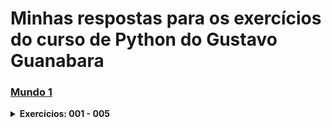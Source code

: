 # Minhas respostas para os exercícios do curso de Python do Gustavo Guanabara


### [Mundo 1](https://github.com/ThiagoHenriqueRm/Exerc-cios-de-Python-do-Guanabara-/tree/main/Mundo1)
<details>
  
  **<summary>Exercícios: 001 - 005</summary>**
  
  ### [**Ex001**](https://github.com/ThiagoHenriqueRm/Exerc-cios-de-Python-do-Guanabara-/blob/main/Mundo1/Ex001.py)
  - **Enunciado do exercício :** Faça um programa que escrava "Olá, Mundo!" na tala.

  ### [**Ex002**](https://github.com/ThiagoHenriqueRm/Exerc-cios-de-Python-do-Guanabara-/blob/main/Mundo1/Ex002.py)
  - **Enunciado do exercício :** Faça um programa que leia o nome de uma pessoa e mostre uma mensagem de boas-vindas.

  ### [**Ex003**](https://github.com/ThiagoHenriqueRm/Exerc-cios-de-Python-do-Guanabara-/blob/main/Mundo1/Ex003.py)
  - **Enunciado do exercício :** Crie um programa que leia dois númeors e mostre a soma entre eles.

  ### [**Ex004**](https://github.com/ThiagoHenriqueRm/Exerc-cios-de-Python-do-Guanabara-/blob/main/Mundo1/Ex004.py)
  - **Enunciado do exercício :** Feça um programa que leia algo pelo teclado e mostre na tela o seu tipo primitivo e todas as finformações possieis sobra ela.

  ### [**Ex005**](https://github.com/ThiagoHenriqueRm/Exerc-cios-de-Python-do-Guanabara-/blob/main/Mundo1/Ex005.py)
  - **Enunciado do exercício :** Faça um programa que leia um número inteiro e mostre na tela o seu sucessor e seu antecessor.

  ### [**Ex005**](https://github.com/ThiagoHenriqueRm/Exerc-cios-de-Python-do-Guanabara-/blob/main/Mundo1/Ex006.py)
  - **Enunciado do exercício :** Crie um algoritmo que leia um número e mostre o seu **Dobro**, **Triplo** e a **Raiz Quadrada**.

</details>



  
